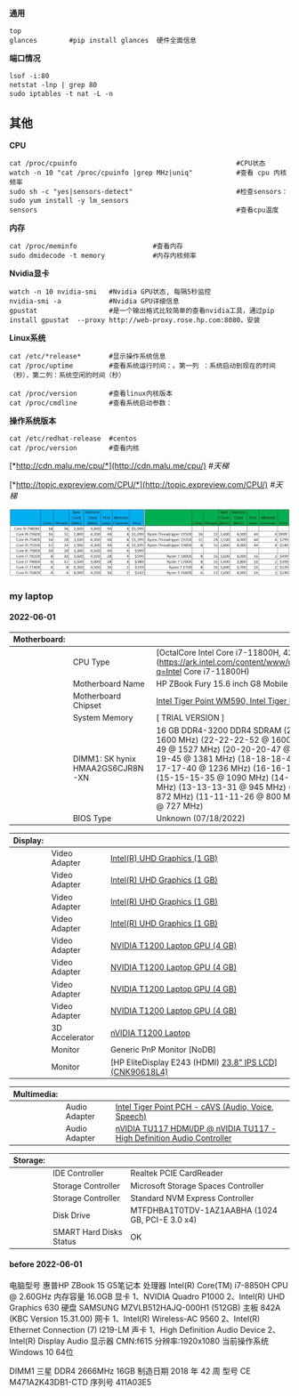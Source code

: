 

**通用**

~~~shell
top
glances        #pip install glances  硬件全面信息
~~~

**端口情况**

```shell
lsof -i:80  
netstat -lnp | grep 80
sudo iptables -t nat -L -n
```

## **其他**

**CPU**

~~~shell
cat /proc/cpuinfo                                        #CPU状态
watch -n 10 "cat /proc/cpuinfo |grep MHz|uniq"           #查看 cpu 内核频率
sudo sh -c "yes|sensors-detect"                          #检查sensors：  sudo yum install -y lm_sensors      
sensors                                                  #查看cpu温度
~~~

**内存**

~~~shell
cat /proc/meminfo                   #查看内存
sudo dmidecode -t memory            #内存内核频率
~~~

**Nvidia显卡**

~~~shell
watch -n 10 nvidia-smi   #Nvidia GPU状态, 每隔5秒监控 
nvidia-smi -a            #Nvidia GPU详细信息
gpustat                  #是一个输出格式比较简单的查看nvidia工具，通过pip install gpustat  --proxy http://web-proxy.rose.hp.com:8080，安装
~~~

**Linux系统**

~~~shell
cat /etc/*release*       #显示操作系统信息
cat /proc/uptime         #查看系统运行时间：。第一列 ：系统启动到现在的时间（秒），第二列：系统空闲的时间（秒）

cat /proc/version        #查看linux内核版本
cat /proc/cmdline        #查看系统启动参数：
~~~

**操作系统版本**

~~~shell
cat /etc/redhat-release  #centos
cat /proc/version        #查看内核
~~~

[*http://cdn.malu.me/cpu/*](http://cdn.malu.me/cpu/)                  *#天梯*

[*http://topic.expreview.com/CPU/*](http://topic.expreview.com/CPU/)     *#天梯*

![img](images/untitle.jpe)

### my laptop

#### 2022-06-01

|     **Motherboard:**            |                                  |                                                              |
| ---------------- | -------------------------------- | ------------------------------------------------------------ |
|                  | CPU Type                         | [OctalCore Intel Core i7-11800H, 4200 MHz (42 x 100)](https://ark.intel.com/content/www/us/en/ark/search.html?q=Intel Core i7-11800H) |
|                  | Motherboard Name                 | HP ZBook Fury 15.6 inch G8 Mobile Workstation PC             |
|                  | Motherboard Chipset              | [Intel Tiger Point WM590, Intel Tiger Lake-H](https://www.intel.com/products/chipsets) |
|                  | System Memory                    | [ TRIAL VERSION ]                                            |
|                  | DIMM1: SK hynix HMAA2GS6CJR8N-XN | 16 GB DDR4-3200 DDR4 SDRAM  (24-22-22-52 @ 1600 MHz)  (22-22-22-52 @ 1600 MHz)  (21-21-21-49 @ 1527 MHz)  (20-20-20-47 @ 1454 MHz)  (19-19-19-45 @ 1381 MHz)  (18-18-18-42 @ 1309 MHz)  (17-17-17-40 @ 1236 MHz)  (16-16-16-38 @ 1163 MHz)  (15-15-15-35 @ 1090 MHz)  (14-14-14-33 @ 1018 MHz)  (13-13-13-31 @ 945 MHz)  (12-12-12-28 @ 872 MHz)  (11-11-11-26 @ 800 MHz)  (10-10-10-24 @ 727 MHz) |
|                  | BIOS Type                        | Unknown (07/18/2022)                                         |

| **Display:** |                |                                                              |
| ------------ | -------------- | ------------------------------------------------------------ |
|              | Video Adapter  | [Intel(R) UHD Graphics  (1 GB)](https://www.intel.com/products/chipsets) |
|              | Video Adapter  | [Intel(R) UHD Graphics  (1 GB)](https://www.intel.com/products/chipsets) |
|              | Video Adapter  | [Intel(R) UHD Graphics  (1 GB)](https://www.intel.com/products/chipsets) |
|              | Video Adapter  | [Intel(R) UHD Graphics  (1 GB)](https://www.intel.com/products/chipsets) |
|              | Video Adapter  | [NVIDIA T1200 Laptop GPU  (4 GB)](https://www.nvidia.com/geforce) |
|              | Video Adapter  | [NVIDIA T1200 Laptop GPU  (4 GB)](https://www.nvidia.com/geforce) |
|              | Video Adapter  | [NVIDIA T1200 Laptop GPU  (4 GB)](https://www.nvidia.com/geforce) |
|              | Video Adapter  | [NVIDIA T1200 Laptop GPU  (4 GB)](https://www.nvidia.com/geforce) |
|              | 3D Accelerator | [nVIDIA T1200 Laptop](https://www.nvidia.com/geforce)        |
|              | Monitor        | Generic PnP Monitor [NoDB]                                   |
|              | Monitor        | [HP EliteDisplay E243 (HDMI)  [23.8" IPS LCD\]  (CNK90618L4)](http://www8.hp.com/us/en/products/monitors) |

| **Multimedia:** |               |                                                              |
| --------------- | ------------- | ------------------------------------------------------------ |
|                 | Audio Adapter | [Intel Tiger Point PCH - cAVS (Audio, Voice, Speech)](https://www.intel.com/products/chipsets) |
|                 | Audio Adapter | [nVIDIA TU117 HDMI/DP @ nVIDIA TU117 - High Definition Audio Controller](https://www.nvidia.com/page/mobo.html) |

| **Storage:** |                         |                                                  |
| ------------ | ----------------------- | ------------------------------------------------ |
|              | IDE Controller          | Realtek PCIE CardReader                          |
|              | Storage Controller      | Microsoft Storage Spaces Controller              |
|              | Storage Controller      | Standard NVM Express Controller                  |
|              | Disk Drive              | MTFDHBA1T0TDV-1AZ1AABHA  (1024 GB, PCI-E 3.0 x4) |
|              | SMART Hard Disks Status | OK                                               |

#### before 2022-06-01

电脑型号		惠普HP ZBook 15 G5笔记本
处理器			Intel(R) Core(TM) i7-8850H CPU @ 2.60GHz
内存容量			16.0GB
显卡			1、NVIDIA Quadro P1000
			        2、Intel(R) UHD Graphics 630
硬盘			SAMSUNG MZVLB512HAJQ-000H1 (512GB)
主板			842A (KBC Version 15.31.00)
网卡			1、Intel(R) Wireless-AC 9560
			        2、Intel(R) Ethernet Connection (7) I219-LM
声卡			1、High Definition Audio Device
			        2、Intel(R) Display Audio
显示器			CMN:f615  分辨率:1920x1080 
当前操作系统			Windows 10 64位

DIMM1	三星 DDR4 2666MHz 16GB
制造日期	2018 年 42 周
型号	CE M471A2K43DB1-CTD
序列号	411A03E5
	





